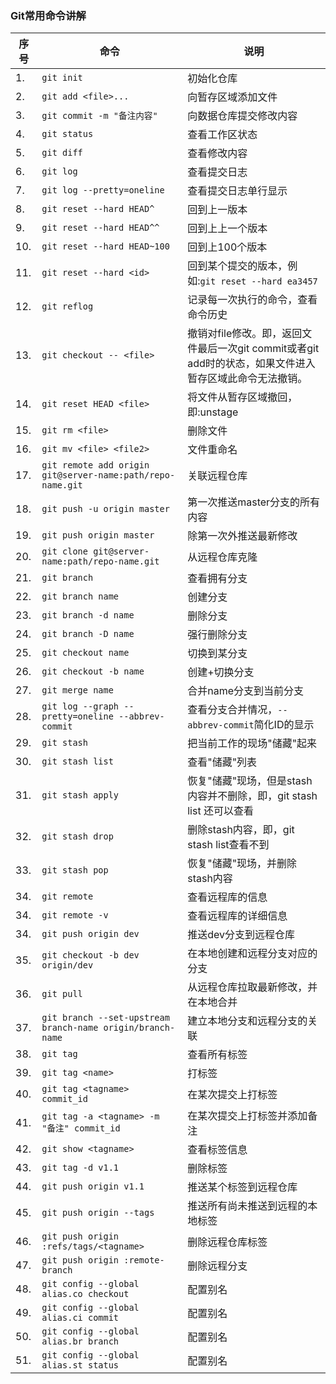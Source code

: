 ### Git常用命令讲解  

序号      | 命令						       | 说明
----------|------------------------------------------------------------|-------------------------------------------------------------
1.        | `git init`	                                               | 初始化仓库
2.	  | `git add <file>...`                                        | 向暂存区域添加文件
3. 	  | `git commit -m "备注内容"`                                 | 向数据仓库提交修改内容
4. 	  | `git status`	                                       | 查看工作区状态
5. 	  | `git diff`                                                 | 查看修改内容
6. 	  | `git log`	                                               | 查看提交日志
7. 	  | `git log --pretty=oneline`                                 | 查看提交日志单行显示
8. 	  | `git reset --hard HEAD^`	                               | 回到上一版本
9. 	  | `git reset --hard HEAD^^`	                               | 回到上上一个版本
10.	  | `git reset --hard HEAD~100`                                | 回到上100个版本
11.	  | `git reset --hard <id>`                                    | 回到某个提交的版本，例如:`git reset --hard ea3457`
12.	  | `git reflog`                                               | 记录每一次执行的命令，查看命令历史 
13.	  | `git checkout -- <file>`                                   | 撤销对file修改。即，返回文件最后一次git commit或者git add时的状态，如果文件进入暂存区域此命令无法撤销。
14.       | `git reset HEAD <file>`                                    | 将文件从暂存区域撤回，即:unstage 
15.       | `git rm <file>`                                            | 删除文件
16.       | `git mv <file> <file2>`                                    | 文件重命名
17.       | `git remote add origin git@server-name:path/repo-name.git` | 关联远程仓库	
18.       | `git push -u origin master`		                       | 第一次推送master分支的所有内容       
19.       | `git push origin master`		                       | 除第一次外推送最新修改
20.       | `git clone git@server-name:path/repo-name.git`	       | 从远程仓库克隆
21.       | `git branch`	                                       | 查看拥有分支
22.       | `git branch name`	                                       | 创建分支
23.       | `git branch -d name`	                               | 删除分支
24.       | `git branch -D name`	                               | 强行删除分支
25.	  | `git checkout name`                                        | 切换到某分支
26.	  | `git checkout -b name`                                     | 创建+切换分支
27.	  | `git merge name`	                                       | 合并name分支到当前分支
28.	  | `git log --graph --pretty=oneline --abbrev-commit`         | 查看分支合并情况，`--abbrev-commit`简化ID的显示   
29.	  | `git stash`	                                               | 把当前工作的现场"储藏"起来     
30.	  | `git stash list`	                                       | 查看"储藏"列表
31.	  | `git stash apply`                                          | 恢复"储藏"现场，但是stash内容并不删除，即，git stash list 还可以查看    
32.	  | `git stash drop`	                                       | 删除stash内容，即，git stash list查看不到     
33.	  | `git stash pop`	                                       | 恢复"储藏"现场，并删除stash内容
34.	  | `git remote`	                                       | 查看远程库的信息
34.	  | `git remote -v`	                                       | 查看远程库的详细信息
34.	  | `git push origin dev`	                               | 推送dev分支到远程仓库
35.	  | `git checkout -b dev origin/dev`                           | 在本地创建和远程分支对应的分支     	
36.	  | `git pull`	                                               | 从远程仓库拉取最新修改，并在本地合并
37.	  | `git branch --set-upstream branch-name origin/branch-name` | 建立本地分支和远程分支的关联          
38.	  | `git tag`                                                  | 查看所有标签
39.	  | `git tag <name>`                                           | 打标签
40.	  | `git tag <tagname> commit_id`                              | 在某次提交上打标签 
41.	  | `git tag -a <tagname> -m "备注" commit_id`                 | 在某次提交上打标签并添加备注  
42.	  | `git show <tagname>`                                       | 查看标签信息
43.	  | `git tag -d v1.1`                                          | 删除标签
44.	  | `git push origin v1.1`                                     | 推送某个标签到远程仓库
45.	  | `git push origin --tags`                                   | 推送所有尚未推送到远程的本地标签      
46.	  | `git push origin :refs/tags/<tagname>`                     | 删除远程仓库标签
47.	  | `git push origin :remote-branch`                           | 删除远程分支
48.	  | `git config --global alias.co checkout`                    | 配置别名
49.	  | `git config --global alias.ci commit`                      | 配置别名
50.	  | `git config --global alias.br branch`                      | 配置别名
51.	  | `git config --global alias.st status`                      | 配置别名



